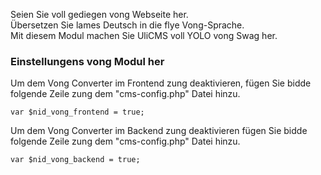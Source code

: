 Seien Sie voll gediegen vong Webseite her.  
Übersetzen Sie lames Deutsch in die flye Vong-Sprache.  
Mit diesem Modul machen Sie UliCMS voll YOLO vong Swag her.

### Einstellungens vong Modul her

Um dem Vong Converter im Frontend zung deaktivieren, fügen Sie bidde folgende Zeile zung dem "cms-config.php" Datei hinzu.

`var $nid_vong_frontend = true;`

Um dem Vong Converter im Backend zung deaktivieren fügen Sie bidde folgende Zeile zung dem "cms-config.php" Datei hinzu.

`var $nid_vong_backend = true;`